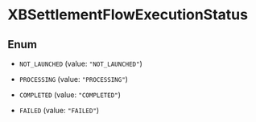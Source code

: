

# XBSettlementFlowExecutionStatus

## Enum


* `NOT_LAUNCHED` (value: `"NOT_LAUNCHED"`)

* `PROCESSING` (value: `"PROCESSING"`)

* `COMPLETED` (value: `"COMPLETED"`)

* `FAILED` (value: `"FAILED"`)



